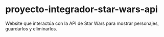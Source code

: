 # proyecto-integrador-star-wars-api
Website que interactúa con la API de Star Wars para mostrar personajes, guardarlos y eliminarlos.

